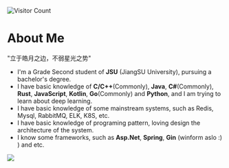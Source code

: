 ![Visitor Count](https://profile-counter.glitch.me/jingyaogong/count.svg)
# About Me

"立于皓月之边，不弱星光之势"  
- I'm a Grade Second student of **JSU** (JiangSU University), pursuing a bachelor's degree.  
- I have basic knowledge of **C/C++**(Commonly), **Java**, **C#**(Commonly), **Rust**, **JavaScript**, **Kotlin**, **Go**(Commonly) and **Python**, and I am trying to learn about deep learning.  
- I have basic knowledge of some mainstream systems, such as Redis, Mysql, RabbitMQ, ELK, K8S, etc. 
- I have basic knowledge of programing pattern, loving design the architecture of the system.  
- I know some frameworks, such as **Asp.Net**, **Spring**, **Gin** (winform aslo :) ) and etc.


![](https://github-readme-activity-graph.cyclic.app/graph?username=jingyaogong&theme=dracula)
